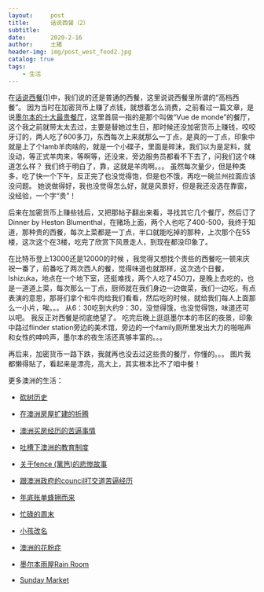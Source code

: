 ```yaml
---
layout:     post
title:      话说西餐（2）
subtitle:   
date:       2020-2-16
author:     土猪
header-img: img/post_west_food2.jpg
catalog: true
tags:
    - 生活
---
```


在[话说西餐(1)](http://livinginau.life/2018/08/06/%E8%AF%B4%E8%AF%B4%E8%A5%BF%E9%A4%901/)中，我们说的还是普通的西餐，这里说说西餐里所谓的“高档西餐”。 因为当时在加密货币上赚了点钱，就想着怎么消费，之前看过一篇文章，是说[墨尔本的十大最贵餐厅](https://www.aoweibang.com/view/32933029/)，这里首屈一指的是那个叫做“Vue de monde”的餐厅，这个我之前就带太太去过，主要是替她过生日，那时候还没加密货币上赚钱，咬咬牙订的，两人吃了600多刀，东西每次上来就那么一丁点，是真的一丁点，印象中就是上了个lamb羊肉啥的，就是一个小碟子，里面是碎沫，我们以为是足料，就没动，等正式羊肉来，等啊等，还没来，旁边服务员都看不下去了，问我们这个味道怎么样？ 我们终于明白了，靠，这就是羊肉啊。。。 虽然每次量少，但是种类多，吃了快一个下午，反正完了也没觉得饱，但是也不饿，再吃一碗兰州拉面应该没问题。 她说做得好，我也没觉得怎么好，就是风景好，但是我还没选在靠窗，没经验，一个字“贵”！ 



后来在加密货币上赚些钱后，又把那帖子翻出来看，寻找其它几个餐厅，然后订了Dinner by Heston Blumenthal，在赌场上面，两个人也吃了400-500，我终于知道，那种贵的西餐，每次上菜都是一丁点，半口就能吃掉的那种，上次那个在55楼，这次这个在3楼，吃完了欣赏下风景走人，到现在都没印象了。


在比特币登上13000还是12000的时候 ，我觉得又想找个贵些的西餐吃一顿来庆祝一番了，前番吃了两次西人的餐，觉得味道也就那样，这次选个日餐，Ishizuka，地点在一个地下室，还挺难找，两个人吃了450刀，是晚上去吃的，也是一道道上菜，每次那么一丁点，厨师就在我们身边一边做菜，我们一边吃，有点表演的意思，那哥们拿个和牛肉给我们看看，然后吃的时候，就给我们每人上面那么一小片，唉。。。  从6：30吃到大约9：30，没觉得饿，也没觉得饱，味道还可以吧。 我反正对西餐是彻底绝望了。 吃完后晚上逛逛墨尔本的市区的夜景，印象中路过flinder station旁边的美术馆，旁边的一个family厕所里发出大力的啪啪声和女性的呻吟声，墨尔本的夜生活还真够丰富的。。。




再后来，加密货币一路下跌，我就再也没去过这些贵的餐厅，你懂的。。。  图片我都懒得贴了，看起来是漂亮，高大上，其实根本比不了咱中餐！



更多澳洲的生活：

- [砍树历史](http://livinginau.life/2019/12/29/%E7%A0%8D%E6%A0%91%E5%8E%86%E5%8F%B2/)

- [在澳洲房屋扩建的折腾](http://livinginau.life/2019/12/19/%E5%9C%A8%E6%BE%B3%E6%B4%B2%E6%88%BF%E5%B1%8B%E6%89%A9%E5%BB%BA%E7%9A%84%E6%8A%98%E8%85%BE/)

- 
  [澳洲买房经历的苦逼事情](http://livinginau.life/2019/12/18/%E6%BE%B3%E6%B4%B2%E4%B9%B0%E6%88%BF%E7%BB%8F%E5%8E%86%E7%9A%84%E8%8B%A6%E9%80%BC%E4%BA%8B%E6%83%85/)

- 
  [吐槽下澳洲的教育制度](http://livinginau.life/2019/12/13/%E5%90%90%E6%A7%BD%E6%BE%B3%E6%B4%B2%E6%95%99%E8%82%B2%E5%88%B6%E5%BA%A6/)

- [关于fence (篱笆)的悲惨故事](http://livinginau.life/2019/12/01/%E5%85%B3%E4%BA%8Efence%E7%9A%84%E6%82%B2%E6%83%A8%E6%95%85%E4%BA%8B/)

- [跟澳洲政府的council打交道苦逼经历](http://livinginau.life/2019/11/29/%E8%B7%9F%E6%BE%B3%E6%B4%B2%E6%94%BF%E5%BA%9C%E7%9A%84council%E6%89%93%E4%BA%A4%E9%81%93%E8%8B%A6%E9%80%BC%E7%BB%8F%E5%8E%86/)

- [年底账单蜂拥而来](http://livinginau.life/2019/11/29/%E8%B4%A6%E5%8D%95%E8%9C%82%E6%8B%A5%E8%80%8C%E6%9D%A5/)

- [忙碌的周末](http://livinginau.life/2019/11/12/%E5%BF%99%E7%A2%8C%E7%9A%84%E5%91%A8%E6%9C%AB/)

- [小孩改名](http://livinginau.life/2019/11/10/%E5%B0%8F%E5%AD%A9%E6%94%B9%E5%90%8D/)

- [澳洲的花粉症](http://livinginau.life/2018/08/10/%E6%BE%B3%E6%B4%B2%E7%9A%84%E8%8A%B1%E7%B2%89%E7%97%87/)

- [墨尔本雨屋Rain Room](http://livinginau.life/2020/01/13/rain-room/)

- [Sunday Market](http://livinginau.life/2020/01/12/Sunday-Market/)